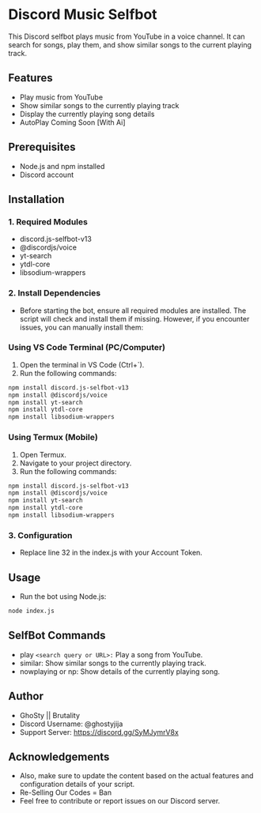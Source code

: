 # Discord Music Selfbot

This Discord selfbot plays music from YouTube in a voice channel. It can search for songs, play them, and show similar songs to the current playing track.

## Features

- Play music from YouTube
- Show similar songs to the currently playing track
- Display the currently playing song details
- AutoPlay Coming Soon [With Ai]

## Prerequisites

- Node.js and npm installed
- Discord account

## Installation

### 1. Required Modules

- discord.js-selfbot-v13
- @discordjs/voice
- yt-search
- ytdl-core
- libsodium-wrappers

### 2. Install Dependencies

- Before starting the bot, ensure all required modules are installed. The script will check and install them if missing. However, if you encounter issues, you can manually install them:

### Using VS Code Terminal (PC/Computer)

1. Open the terminal in VS Code (Ctrl+`).
2. Run the following commands:

```sh
npm install discord.js-selfbot-v13
npm install @discordjs/voice
npm install yt-search
npm install ytdl-core
npm install libsodium-wrappers
```

### Using Termux (Mobile)

1. Open Termux.
2. Navigate to your project directory.
3. Run the following commands:

```sh
npm install discord.js-selfbot-v13
npm install @discordjs/voice
npm install yt-search
npm install ytdl-core
npm install libsodium-wrappers
```

### 3. Configuration

- Replace line 32 in the index.js with your Account Token.

## Usage

- Run the bot using Node.js:

```sh
node index.js
```

## SelfBot Commands

- play `<search query or URL>:` Play a song from YouTube.
- similar: Show similar songs to the currently playing track.
- nowplaying or np: Show details of the currently playing song.

## Author

- GhoSty || Brutality
- Discord Username: @ghostyjija
- Support Server: <https://discord.gg/SyMJymrV8x>

## Acknowledgements

- Also, make sure to update the content based on the actual features and configuration details of your script.
- Re-Selling Our Codes = Ban
- Feel free to contribute or report issues on our Discord server.

